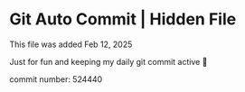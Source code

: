 # Git Auto Commit | Hidden File

This file was added Feb 12, 2025

Just for fun and keeping my daily git commit active 🤪

commit number: 524440
